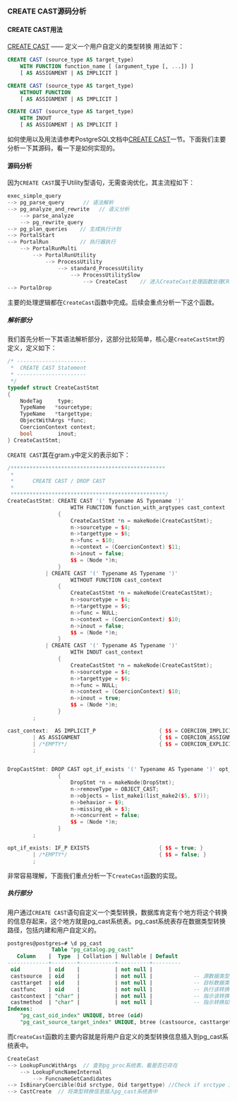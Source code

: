 ### CREATE CAST源码分析

#### CREATE CAST用法
[CREATE CAST](https://www.postgresql.org/docs/13/sql-createcast.html) —— 定义一个用户自定义的类型转换
用法如下：
```sql
CREATE CAST (source_type AS target_type)
    WITH FUNCTION function_name [ (argument_type [, ...]) ]
    [ AS ASSIGNMENT | AS IMPLICIT ]

CREATE CAST (source_type AS target_type)
    WITHOUT FUNCTION
    [ AS ASSIGNMENT | AS IMPLICIT ]

CREATE CAST (source_type AS target_type)
    WITH INOUT
    [ AS ASSIGNMENT | AS IMPLICIT ]
```
如何使用以及用法请参考PostgreSQL文档中[CREATE CAST](https://www.postgresql.org/docs/13/sql-createcast.html)一节。下面我们主要分析一下其源码，看一下是如何实现的。

#### 源码分析
因为`CREATE CAST`属于Utility型语句，无需查询优化，其主流程如下：
```c++
exec_simple_query
--> pg_parse_query      // 语法解析
--> pg_analyze_and_rewrite   // 语义分析
    --> parse_analyze
    --> pg_rewrite_query
--> pg_plan_queries    // 生成执行计划
--> PortalStart
--> PortalRun          // 执行器执行
    --> PortalRunMulti
        --> PortalRunUtility
            --> ProcessUtility
                --> standard_ProcessUtility
                    --> ProcessUtilitySlow
                        --> CreateCast    // 进入CreateCast处理函数处理CREATE CAST语句
--> PortalDrop
```
主要的处理逻辑都在`CreateCast`函数中完成。后续会重点分析一下这个函数。

##### 解析部分
我们首先分析一下其语法解析部分，这部分比较简单，核心是`CreateCastStmt`的定义，定义如下：
```c++
/* ----------------------
 *	CREATE CAST Statement
 * ----------------------
 */
typedef struct CreateCastStmt
{
	NodeTag		type;
	TypeName   *sourcetype;
	TypeName   *targettype;
	ObjectWithArgs *func;
	CoercionContext context;
	bool		inout;
} CreateCastStmt;

```
`CREATE CAST`其在gram.y中定义的表示如下：
```c++
/*************************************************
 *
 *		CREATE CAST / DROP CAST
 *
 *************************************************/
CreateCastStmt: CREATE CAST '(' Typename AS Typename ')'
					WITH FUNCTION function_with_argtypes cast_context
				{
					CreateCastStmt *n = makeNode(CreateCastStmt);
					n->sourcetype = $4;
					n->targettype = $6;
					n->func = $10;
					n->context = (CoercionContext) $11;
					n->inout = false;
					$$ = (Node *)n;
				}
			| CREATE CAST '(' Typename AS Typename ')'
					WITHOUT FUNCTION cast_context
				{
					CreateCastStmt *n = makeNode(CreateCastStmt);
					n->sourcetype = $4;
					n->targettype = $6;
					n->func = NULL;
					n->context = (CoercionContext) $10;
					n->inout = false;
					$$ = (Node *)n;
				}
			| CREATE CAST '(' Typename AS Typename ')'
					WITH INOUT cast_context
				{
					CreateCastStmt *n = makeNode(CreateCastStmt);
					n->sourcetype = $4;
					n->targettype = $6;
					n->func = NULL;
					n->context = (CoercionContext) $10;
					n->inout = true;
					$$ = (Node *)n;
				}
		;

cast_context:  AS IMPLICIT_P					{ $$ = COERCION_IMPLICIT; }
		| AS ASSIGNMENT							{ $$ = COERCION_ASSIGNMENT; }
		| /*EMPTY*/								{ $$ = COERCION_EXPLICIT; }
		;


DropCastStmt: DROP CAST opt_if_exists '(' Typename AS Typename ')' opt_drop_behavior
				{
					DropStmt *n = makeNode(DropStmt);
					n->removeType = OBJECT_CAST;
					n->objects = list_make1(list_make2($5, $7));
					n->behavior = $9;
					n->missing_ok = $3;
					n->concurrent = false;
					$$ = (Node *)n;
				}
		;

opt_if_exists: IF_P EXISTS						{ $$ = true; }
		| /*EMPTY*/								{ $$ = false; }
		;
```
非常容易理解，下面我们重点分析一下`CreateCast`函数的实现。

##### 执行部分
用户通过`CREATE CAST`语句自定义一个类型转换，数据库肯定有个地方将这个转换的信息存起来，这个地方就是pg_cast系统表。pg_cast系统表存在数据类型转换路径，包括内建和用户自定义的。
```sql
postgres@postgres=# \d pg_cast
              Table "pg_catalog.pg_cast"
   Column    |  Type  | Collation | Nullable | Default 
-------------+--------+-----------+----------+---------
 oid         | oid    |           | not null | 
 castsource  | oid    |           | not null |             -- 源数据类型的OID
 casttarget  | oid    |           | not null |             -- 目标数据类型的OID
 castfunc    | oid    |           | not null |             -- 执行该转换的函数的OID。如果该转换方法不需要一个函数则存储0。
 castcontext | "char" |           | not null |             -- 指示该转换能被调用的环境
 castmethod  | "char" |           | not null |             -- 指示转换如何被执行。
Indexes:
    "pg_cast_oid_index" UNIQUE, btree (oid)
    "pg_cast_source_target_index" UNIQUE, btree (castsource, casttarget)
```

而`CreateCast`函数的主要内容就是将用户自定义的类型转换信息插入到pg_cast系统表中。
```c++
CreateCast
--> LookupFuncWithArgs  // 查到pg_proc系统表，看是否已存在
    --> LookupFuncNameInternal
        --> FuncnameGetCandidates
--> IsBinaryCoercible(Oid srctype, Oid targettype) //Check if srctype is binary-coercible to targettype.
--> CastCreate  // 将类型转换信息插入pg_cast系统表中
```

